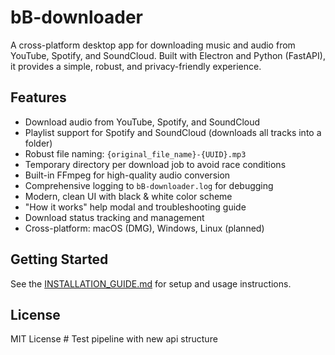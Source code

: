 # bB-downloader

A cross-platform desktop app for downloading music and audio from YouTube, Spotify, and SoundCloud. Built with Electron and Python (FastAPI), it provides a simple, robust, and privacy-friendly experience.

## Features

- Download audio from YouTube, Spotify, and SoundCloud
- Playlist support for Spotify and SoundCloud (downloads all tracks into a folder)
- Robust file naming: `{original_file_name}-{UUID}.mp3`
- Temporary directory per download job to avoid race conditions
- Built-in FFmpeg for high-quality audio conversion
- Comprehensive logging to `bB-downloader.log` for debugging
- Modern, clean UI with black & white color scheme
- "How it works" help modal and troubleshooting guide
- Download status tracking and management
- Cross-platform: macOS (DMG), Windows, Linux (planned)

## Getting Started

See the [INSTALLATION_GUIDE.md](electron-app/INSTALLATION_GUIDE.md) for setup and usage instructions.

## License

MIT License # Test pipeline with new api structure
